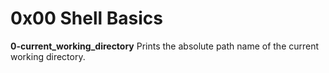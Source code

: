 # 0x00 Shell Basics

**0-current_working_directory**
Prints the absolute path name of the current working directory.
